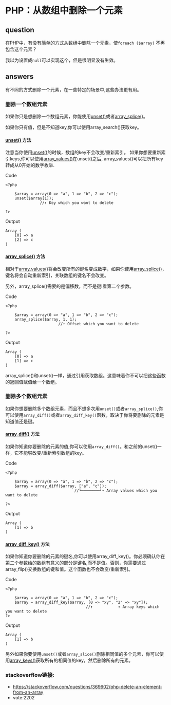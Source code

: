 # PHP：从数组中删除一个元素
## question
在PHP中，有没有简单的方式从数组中删除一个元素，使`foreach ($array)` 不再包含这个元素？

我以为设置成`null`可以实现这个，但是很明显没有生效。

## answers
有不同的方式删除一个元素，在一些特定的场景中,这些办法更有用。

### 删除一个数组元素
如果你只是想删除一个数组元素，你能使用[unset()](https://secure.php.net/manual/en/function.unset.php)或者[array_splice()](https://secure.php.net/manual/en/function.array-splice.php)。

如果你只有值，但是不知道key,你可以使用array_search()获取key。

#### [unset()](https://secure.php.net/manual/en/function.unset.php) 方法
注意当你使用[unset()](https://secure.php.net/manual/en/function.unset.php)的时候，数组的key不会改变/重新索引。
如果你想要重新索引keys,你可以使用[array_values()](http://php.net/manual/en/function.array-values.php)在unset()之后,
array_values()可以把所有key转成从0开始的数字枚举.

Code

	<?php
	
	    $array = array(0 => "a", 1 => "b", 2 => "c");
	    unset($array[1]);
	               //↑ Key which you want to delete
	
	?>
	
Output

	Array (
	    [0] => a
	    [2] => c
	)
	
#### [array_splice()](https://secure.php.net/manual/en/function.array-splice.php) 方法
相对于[array_values()](http://php.net/manual/en/function.array-values.php)将会改变所有的键名变成数字，如果你使用[array_splice()](https://secure.php.net/manual/en/function.array-splice.php)，键名将会自动重新索引，关联数组的键名不会改变。

另外，array_splice()需要的是偏移数，而不是键!看第二个参数。

Code

	<?php
	
	    $array = array(0 => "a", 1 => "b", 2 => "c");
	    array_splice($array, 1, 1);
	                       //↑ Offset which you want to delete
	
	?>

Output

	Array (
	    [0] => a
	    [1] => c
	)

array_splice()和unset()一样，通过引用获取数组。这意味着你不可以把这些函数的返回值赋值给一个数组。

### 删除多个数组元素
如果你想要删除多个数组元素，而且不想多次用`unset()`或者`array_splice()`,你可以使用`array_diff()`或者`array_diff_key()`函数，取决于你将要删除的元素是知道值还是键。

#### [array_diff()](http://php.net/manual/en/function.array-diff.php) 方法
如果你知道你要删除的元素的值,你可以使用`array_diff()`。和之前的unset()一样，它不能够改变/重新索引数组的key。

Code

	<?php
	
	    $array = array(0 => "a", 1 => "b", 2 => "c");
	    $array = array_diff($array, ["a", "c"]);
	                              //└────────┘→ Array values which you want to delete
	
	?>
Output

	Array (
	    [1] => b
	)


#### [array_diff_key()](http://php.net/manual/en/function.array-diff-key.php) 方法
如果你知道你要删除的元素的键名,你可以使用array_diff_key()。你必须确认你在第二个参数给的数组有意义的部分是键名,而不是值。否则，你需要通过array_flip()交换数组的键和值。这个函数也不会改变/重新索引。

Code

	<?php
	
	    $array = array(0 => "a", 1 => "b", 2 => "c");
	    $array = array_diff_key($array, [0 => "xy", "2" => "xy"]);
	                                   //↑           ↑ Array keys which you want to delete
	?>
	
Output

	Array (
    	[1] => b
	)
另外如果你要使用`unset()`或者`array_slice()`删除相同值的多个元素，你可以使用[array_keys()](http://php.net/manual/en/function.array-keys.php)获取所有的相同值的key，然后删除所有的元素。

### stackoverflow链接: 
* https://stackoverflow.com/questions/369602/php-delete-an-element-from-an-array
* vote:2202